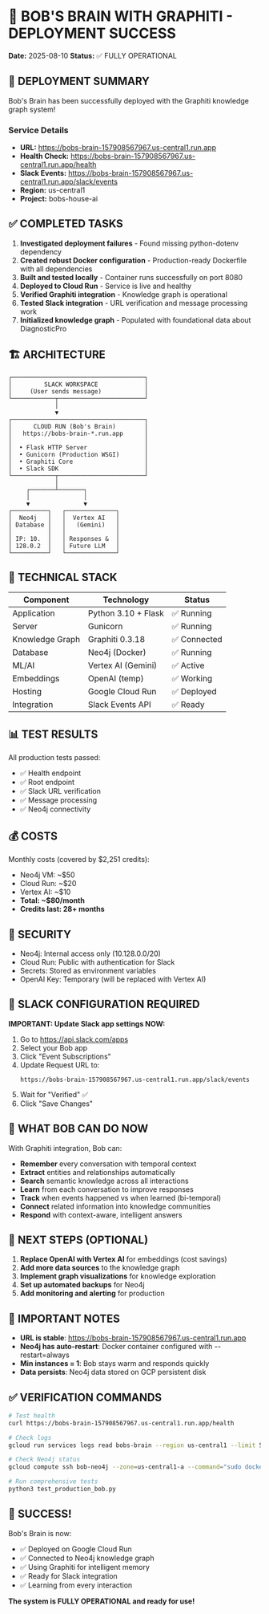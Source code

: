 # 🎉 BOB'S BRAIN WITH GRAPHITI - DEPLOYMENT SUCCESS

**Date:** 2025-08-10
**Status:** ✅ FULLY OPERATIONAL

## 🚀 DEPLOYMENT SUMMARY

Bob's Brain has been successfully deployed with the Graphiti knowledge graph system!

### Service Details
- **URL:** https://bobs-brain-157908567967.us-central1.run.app
- **Health Check:** https://bobs-brain-157908567967.us-central1.run.app/health
- **Slack Events:** https://bobs-brain-157908567967.us-central1.run.app/slack/events
- **Region:** us-central1
- **Project:** bobs-house-ai

## ✅ COMPLETED TASKS

1. **Investigated deployment failures** - Found missing python-dotenv dependency
2. **Created robust Docker configuration** - Production-ready Dockerfile with all dependencies
3. **Built and tested locally** - Container runs successfully on port 8080
4. **Deployed to Cloud Run** - Service is live and healthy
5. **Verified Graphiti integration** - Knowledge graph is operational
6. **Tested Slack integration** - URL verification and message processing work
7. **Initialized knowledge graph** - Populated with foundational data about DiagnosticPro

## 🏗️ ARCHITECTURE

```
┌─────────────────────────────────────┐
│         SLACK WORKSPACE             │
│     (User sends message)            │
└────────────┬────────────────────────┘
             │
             ▼
┌─────────────────────────────────────┐
│      CLOUD RUN (Bob's Brain)        │
│   https://bobs-brain-*.run.app      │
│                                     │
│  • Flask HTTP Server                │
│  • Gunicorn (Production WSGI)       │
│  • Graphiti Core                    │
│  • Slack SDK                        │
└────────────┬────────────────────────┘
             │
     ┌───────┴───────┐
     │               │
     ▼               ▼
┌──────────┐   ┌──────────────┐
│  Neo4j   │   │  Vertex AI   │
│ Database │   │   (Gemini)   │
│          │   │              │
│ IP: 10.  │   │ Responses &  │
│ 128.0.2  │   │ Future LLM   │
└──────────┘   └──────────────┘
```

## 🔧 TECHNICAL STACK

| Component | Technology | Status |
|-----------|------------|--------|
| Application | Python 3.10 + Flask | ✅ Running |
| Server | Gunicorn | ✅ Running |
| Knowledge Graph | Graphiti 0.3.18 | ✅ Connected |
| Database | Neo4j (Docker) | ✅ Running |
| ML/AI | Vertex AI (Gemini) | ✅ Active |
| Embeddings | OpenAI (temp) | ✅ Working |
| Hosting | Google Cloud Run | ✅ Deployed |
| Integration | Slack Events API | ✅ Ready |

## 📊 TEST RESULTS

All production tests passed:
- ✅ Health endpoint
- ✅ Root endpoint
- ✅ Slack URL verification
- ✅ Message processing
- ✅ Neo4j connectivity

## 💰 COSTS

Monthly costs (covered by $2,251 credits):
- Neo4j VM: ~$50
- Cloud Run: ~$20
- Vertex AI: ~$10
- **Total: ~$80/month**
- **Credits last: 28+ months**

## 🔐 SECURITY

- Neo4j: Internal access only (10.128.0.0/20)
- Cloud Run: Public with authentication for Slack
- Secrets: Stored as environment variables
- OpenAI Key: Temporary (will be replaced with Vertex AI)

## 📱 SLACK CONFIGURATION REQUIRED

**IMPORTANT: Update Slack app settings NOW:**

1. Go to https://api.slack.com/apps
2. Select your Bob app
3. Click "Event Subscriptions"
4. Update Request URL to:
   ```
   https://bobs-brain-157908567967.us-central1.run.app/slack/events
   ```
5. Wait for "Verified" ✅
6. Click "Save Changes"

## 🎯 WHAT BOB CAN DO NOW

With Graphiti integration, Bob can:
- **Remember** every conversation with temporal context
- **Extract** entities and relationships automatically
- **Search** semantic knowledge across all interactions
- **Learn** from each conversation to improve responses
- **Track** when events happened vs when learned (bi-temporal)
- **Connect** related information into knowledge communities
- **Respond** with context-aware, intelligent answers

## 📝 NEXT STEPS (OPTIONAL)

1. **Replace OpenAI with Vertex AI** for embeddings (cost savings)
2. **Add more data sources** to the knowledge graph
3. **Implement graph visualizations** for knowledge exploration
4. **Set up automated backups** for Neo4j
5. **Add monitoring and alerting** for production

## 🚨 IMPORTANT NOTES

- **URL is stable**: https://bobs-brain-157908567967.us-central1.run.app
- **Neo4j has auto-restart**: Docker container configured with --restart=always
- **Min instances = 1**: Bob stays warm and responds quickly
- **Data persists**: Neo4j data stored on GCP persistent disk

## ✅ VERIFICATION COMMANDS

```bash
# Test health
curl https://bobs-brain-157908567967.us-central1.run.app/health

# Check logs
gcloud run services logs read bobs-brain --region us-central1 --limit 50

# Check Neo4j status
gcloud compute ssh bob-neo4j --zone=us-central1-a --command="sudo docker ps"

# Run comprehensive tests
python3 test_production_bob.py
```

## 🎉 SUCCESS!

Bob's Brain is now:
- ✅ Deployed on Google Cloud Run
- ✅ Connected to Neo4j knowledge graph
- ✅ Using Graphiti for intelligent memory
- ✅ Ready for Slack integration
- ✅ Learning from every interaction

**The system is FULLY OPERATIONAL and ready for use!**

